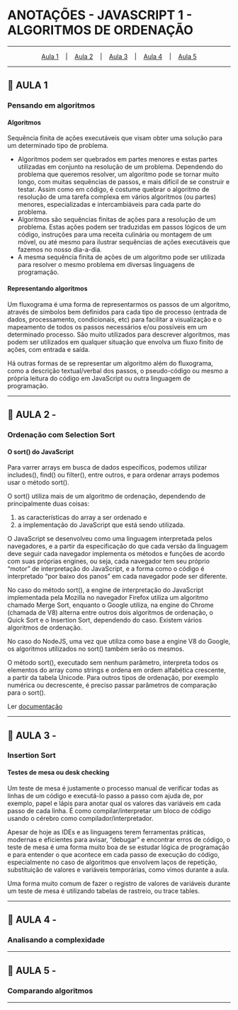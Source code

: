# ANOTAÇÕES - JAVASCRIPT 1 - ALGORITMOS DE ORDENAÇÃO

--- 

<p align="center">
  <a href="#-aula-1">Aula 1</a> &nbsp;&nbsp;&nbsp;|&nbsp;&nbsp;&nbsp;
  <a href="#-aula-2">Aula 2</a> &nbsp;&nbsp;&nbsp;|&nbsp;&nbsp;&nbsp;
  <a href="#-aula-3">Aula 3</a> &nbsp;&nbsp;&nbsp;|&nbsp;&nbsp;&nbsp;
  <a href="#-aula-4">Aula 4</a> &nbsp;&nbsp;&nbsp;|&nbsp;&nbsp;&nbsp;
  <a href="#-aula-5">Aula 5</a> 

</p>

---

## 📌 AULA 1
### Pensando em algoritmos
#### Algoritmos
Sequência finita de ações executáveis que visam obter uma solução para um determinado tipo de problema.

  - Algoritmos podem ser quebrados em partes menores e estas partes utilizadas em conjunto na resolução de um problema. Dependendo do problema que queremos resolver, um algoritmo pode se tornar muito longo, com muitas sequências de passos, e mais difícil de se construir e testar. Assim como em código, é costume quebrar o algoritmo de resolução de uma tarefa complexa em vários algoritmos (ou partes) menores, especializadas e intercambiáveis para cada parte do problema.
  - Algoritmos são sequências finitas de ações para a resolução de um problema. Estas ações podem ser traduzidas em passos lógicos de um código, instruções para uma receita culinária ou montagem de um móvel, ou até mesmo para ilustrar sequências de ações executáveis que fazemos no nosso dia-a-dia.
  - A mesma sequência finita de ações de um algoritmo pode ser utilizada para resolver o mesmo problema em diversas linguagens de programação.

#### Representando algoritmos
Um fluxograma é uma forma de representarmos os passos de um algoritmo, através de símbolos bem definidos para cada tipo de processo (entrada de dados, processamento, condicionais, etc) para facilitar a visualização e o mapeamento de todos os passos necessários e/ou possíveis em um determinado processo. São muito utilizados para descrever algoritmos, mas podem ser utilizados em qualquer situação que envolva um fluxo finito de ações, com entrada e saída.

Há outras formas de se representar um algoritmo além do fluxograma, como a descrição textual/verbal dos passos, o pseudo-código ou mesmo a própria leitura do código em JavaScript ou outra linguagem de programação.

---

## 📌 AULA 2 - 
### Ordenação com Selection Sort
#### O sort() do JavaScript
Para varrer arrays em busca de dados específicos, podemos utilizar includes(), find() ou filter(), entre outros, e para ordenar arrays podemos usar o método sort().

O sort() utiliza mais de um algoritmo de ordenação, dependendo de principalmente duas coisas: 
  1. as características do array a ser ordenado e 
  2. a implementação do JavaScript que está sendo utilizada.

O JavaScript se desenvolveu como uma linguagem interpretada pelos navegadores, e a partir da especificação do que cada versão da linguagem deve seguir cada navegador implementa os métodos e funções de acordo com suas próprias engines, ou seja, cada navegador tem seu próprio “motor” de interpretação do JavaScript, e a forma como o código é interpretado “por baixo dos panos” em cada navegador pode ser diferente.

No caso do método sort(), a engine de interpretação do JavaScript implementada pela Mozilla no navegador Firefox utiliza um algoritmo chamado Merge Sort, enquanto o Google utiliza, na engine do Chrome (chamada de V8) alterna entre outros dois algoritmos de ordenação, o Quick Sort e o Insertion Sort, dependendo do caso. Existem vários algoritmos de ordenação.

No caso do NodeJS, uma vez que utiliza como base a engine V8 do Google, os algoritmos utilizados no sort() também serão os mesmos.

O método sort(), executado sem nenhum parâmetro, interpreta todos os elementos do array como strings e ordena em ordem alfabética crescente, a partir da tabela Unicode. Para outros tipos de ordenação, por exemplo numérica ou decrescente, é preciso passar parâmetros de comparação para o sort().

Ler [documentação](https://developer.mozilla.org/pt-BR/docs/Web/JavaScript/Reference/Global_Objects/Array/sort)


---

## 📌 AULA 3 - 
### Insertion Sort
#### Testes de mesa ou desk checking
Um teste de mesa é justamente o processo manual de verificar todas as linhas de um código e executá-lo passo a passo com ajuda de, por exemplo, papel e lápis para anotar qual os valores das variáveis em cada passo de cada linha. É como compilar/interpretar um bloco de código usando o cérebro como compilador/interpretador.

Apesar de hoje as IDEs e as linguagens terem ferramentas práticas, modernas e eficientes para avisar, “debugar” e encontrar erros de código, o teste de mesa é uma forma muito boa de se estudar lógica de programação e para entender o que acontece em cada passo de execução do código, especialmente no caso de algoritmos que envolvem laços de repetição, substituição de valores e variáveis temporárias, como vimos durante a aula.

Uma forma muito comum de fazer o registro de valores de variáveis durante um teste de mesa é utilizando tabelas de rastreio, ou trace tables. 

---

## 📌 AULA 4 - 
### Analisando a complexidade


---

## 📌 AULA 5 - 
### Comparando algoritmos


---